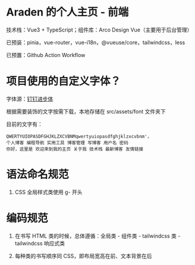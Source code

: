 # Araden 的个人主页 - 前端

技术栈：Vue3 + TypeScript；组件库：Arco Design Vue（主要用于后台管理）

已预装：pinia，vue-router，vue-i18n，@vueuse/core，tailwindcss，less

已预置：Github Action Workflow

# 项目使用的自定义字体？

字体源：[钉钉进步体](https://www.iconfont.cn/fonts/detail?spm=a313x.fonts_index.i1.d9df05512.635c3a81JRttvn&cnid=clpB5hhpYWUN)

根据需要装饰的文字按需下载，本地存储在 src/assets/font 文件夹下

目前的文字有：

```
QWERTYUIOPASDFGHJKLZXCVBNMqwertyuiopasdfghjklzxcvbnm'，
个人博客 编程导航 实用工具 博客管理 写博客 用户名 密码
你好，这里是 欢迎来到我的主页 关于我 技术栈 最新博客 友情链接
```

# 语法命名规范

1. CSS 全局样式类使用 g- 开头

# 编码规范

1. 在书写 HTML 类的时候，总体遵循：全局类 - 组件类 - tailwindcss 类 - tailwindcss 响应式类

2. 每种类的书写顺序同 CSS，即布局宽高在前、文本背景在后
